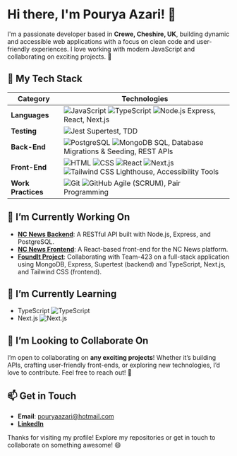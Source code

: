 # Hi there, I'm Pourya Azari! 👋

I'm a passionate developer based in **Crewe, Cheshire, UK**, building dynamic and accessible web applications with a focus on clean code and user-friendly experiences. I love working with modern JavaScript and collaborating on exciting projects. 🚀

## 🔧 My Tech Stack

| **Category**       | **Technologies**                                                                 |
|--------------------|----------------------------------------------------------------------------------|
| **Languages**      | ![JavaScript](https://img.shields.io/badge/-JavaScript-F7DF1E?logo=javascript&logoColor=black) ![TypeScript](https://img.shields.io/badge/-TypeScript-3178C6?logo=typescript&logoColor=white) ![Node.js](https://img.shields.io/badge/-Node.js-339933?logo=node.js&logoColor=white) Express, React, Next.js |
| **Testing**        | ![Jest](https://img.shields.io/badge/-Jest-C21325?logo=jest&logoColor=white) Supertest, TDD |
| **Back-End**       | ![PostgreSQL](https://img.shields.io/badge/-PostgreSQL-4169E1?logo=postgresql&logoColor=white) ![MongoDB](https://img.shields.io/badge/-MongoDB-47A248?logo=mongodb&logoColor=white) SQL, Database Migrations & Seeding, REST APIs |
| **Front-End**      | ![HTML](https://img.shields.io/badge/-HTML5-E34F26?logo=html5&logoColor=white) ![CSS](https://img.shields.io/badge/-CSS3-1572B6?logo=css3&logoColor=white) ![React](https://img.shields.io/badge/-React-61DAFB?logo=react&logoColor=black) ![Next.js](https://img.shields.io/badge/-Next.js-000000?logo=next.js&logoColor=white) ![Tailwind CSS](https://img.shields.io/badge/-Tailwind_CSS-38B2AC?logo=tailwind-css&logoColor=white) Lighthouse, Accessibility Tools |
| **Work Practices** | ![Git](https://img.shields.io/badge/-Git-F05032?logo=git&logoColor=white) ![GitHub](https://img.shields.io/badge/-GitHub-181717?logo=github&logoColor=white) Agile (SCRUM), Pair Programming |

## 🔭 I’m Currently Working On
- **[NC News Backend](https://github.com/p021a/nc-news-backend)**: A RESTful API built with Node.js, Express, and PostgreSQL.
- **[NC News Frontend](https://github.com/p021a/nc-news-frontend)**: A React-based front-end for the NC News platform.
- **[FoundIt Project](https://github.com/Team-423)**: Collaborating with Team-423 on a full-stack application using MongoDB, Express, Supertest (backend) and TypeScript, Next.js, and Tailwind CSS (frontend).

## 🌱 I’m Currently Learning
- TypeScript ![TypeScript](https://img.shields.io/badge/-TypeScript-3178C6?logo=typescript&logoColor=white)
- Next.js ![Next.js](https://img.shields.io/badge/-Next.js-000000?logo=next.js&logoColor=white)

## 👯 I’m Looking to Collaborate On
I’m open to collaborating on **any exciting projects**! Whether it’s building APIs, crafting user-friendly front-ends, or exploring new technologies, I’d love to contribute. Feel free to reach out! 🤝

## 📫 Get in Touch
- **Email**: [pouryaazari@hotmail.com](mailto:pouryaazari@hotmail.com)
- [**LinkedIn**](https://www.linkedin.com/in/pouryaazari/)

Thanks for visiting my profile! Explore my repositories or get in touch to collaborate on something awesome! 😄

